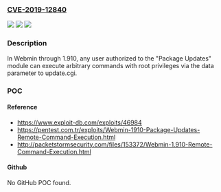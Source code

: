 ### [CVE-2019-12840](https://cve.mitre.org/cgi-bin/cvename.cgi?name=CVE-2019-12840)
![](https://img.shields.io/static/v1?label=Product&message=n%2Fa&color=blue)
![](https://img.shields.io/static/v1?label=Version&message=n%2Fa&color=blue)
![](https://img.shields.io/static/v1?label=Vulnerability&message=n%2Fa&color=brighgreen)

### Description

In Webmin through 1.910, any user authorized to the "Package Updates" module can execute arbitrary commands with root privileges via the data parameter to update.cgi.

### POC

#### Reference
- https://www.exploit-db.com/exploits/46984
- https://pentest.com.tr/exploits/Webmin-1910-Package-Updates-Remote-Command-Execution.html
- http://packetstormsecurity.com/files/153372/Webmin-1.910-Remote-Command-Execution.html

#### Github
No GitHub POC found.

